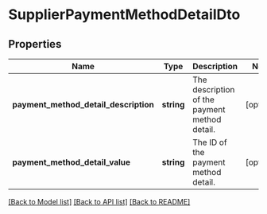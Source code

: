 # SupplierPaymentMethodDetailDto

## Properties
Name | Type | Description | Notes
------------ | ------------- | ------------- | -------------
**payment_method_detail_description** | **string** | The description of the payment method detail. | [optional] 
**payment_method_detail_value** | **string** | The ID of the payment method detail. | [optional] 

[[Back to Model list]](../README.md#documentation-for-models) [[Back to API list]](../README.md#documentation-for-api-endpoints) [[Back to README]](../README.md)


